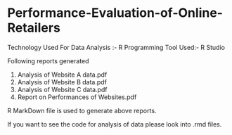 # Performance-Evaluation-of-Online-Retailers

Technology Used For Data Analysis :- R Programming
Tool Used:-  R Studio

Following reports generated
1. Analysis of Website A data.pdf
2. Analysis of Website B data.pdf
3. Analysis of Website C data.pdf
4. Report on Performances of Websites.pdf

R MarkDown file is used to generate above reports.

If you want to see the code for analysis of data please look into .rmd files.
